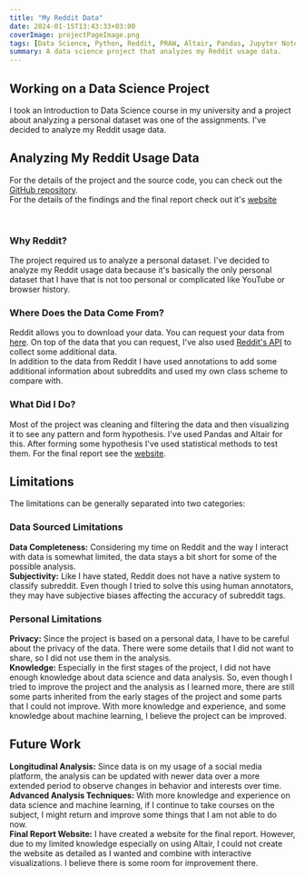 ```yaml
---
title: "My Reddit Data"
date: 2024-01-15T13:43:33+03:00
coverImage: projectPageImage.png
tags: [Data Science, Python, Reddit, PRAW, Altair, Pandas, Jupyter Notebook]
summary: A data science project that analyzes my Reddit usage data.
---
```


## Working on a Data Science Project

I took an Introduction to Data Science course in my university and a project about analyzing a personal dataset was one of the assignments. I've decided to analyze my Reddit usage data.

## Analyzing My Reddit Usage Data

For the details of the project and the source code, you can check out the [GitHub repository](https://github.com/firatbatar/reddit-usage-analysis).  
For the details of the findings and the final report check out it's [website](https://firatbatar.com/reddit-usage-analysis/)

<br/>

### Why Reddit?

The project required us to analyze a personal dataset. I've decided to analyze my Reddit usage data because it's basically the only personal dataset that I have that is not too personal or complicated like YouTube or browser history.

### Where Does the Data Come From?

Reddit allows you to download your data. You can request your data from [here](https://www.reddit.com/settings/data-request). On top of the data that you can request, I've also used [Reddit's API](https://www.reddit.com/dev/api/) to collect some additional data.  
In addition to the data from Reddit I have used annotations to add some additional information about subreddits and used my own class scheme to compare with.

### What Did I Do?

Most of the project was cleaning and filtering the data and then visualizing it to see any pattern and form hypothesis. I've used Pandas and Altair for this. After forming some hypothesis I've used statistical methods to test them. For the final report see the [website](https://firatbatar.com/reddit-usage-analysis/analysis/).

## Limitations

The limitations can be generally separated into two categories:

### Data Sourced Limitations

**Data Completeness:** Considering my time on Reddit and the way I interact with data is somewhat limited, the data stays a bit short for some of the possible analysis.  
**Subjectivity:** Like I have stated, Reddit does not have a native system to classify subreddit. Even though I tried to solve this using human annotators, they may have subjective biases affecting the accuracy of subreddit tags.

### Personal Limitations

**Privacy:** Since the project is based on a personal data, I have to be careful about the privacy of the data. There were some details that I did not want to share, so I did not use them in the analysis.  
**Knowledge:** Especially in the first stages of the project, I did not have enough knowledge about data science and data analysis. So, even though I tried to improve the project and the analysis as I learned more, there are still some parts inherited from the early stages of the project and some parts that I could not improve. With more knowledge and experience, and some knowledge about machine learning, I believe the project can be improved.

## Future Work

**Longitudinal Analysis:** Since data is on my usage of a social media platform, the analysis can be updated with newer data over a more extended period to observe changes in behavior and interests over time.  
**Advanced Analysis Techniques:** With more knowledge and experience on data science and machine learning, if I continue to take courses on the subject, I might return and improve some things that I am not able to do now.  
**Final Report Website:** I have created a website for the final report. However, due to my limited knowledge especially on using Altair, I could not create the website as detailed as I wanted and combine with interactive visualizations. I believe there is some room for improvement there.  

